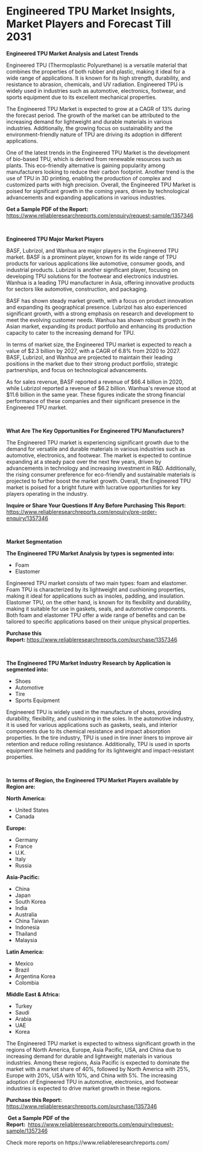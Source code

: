 <p><h1>Engineered TPU Market Insights, Market Players and Forecast Till 2031</h1></p><p><strong>Engineered TPU Market Analysis and Latest Trends</strong></p>
<p><p>Engineered TPU (Thermoplastic Polyurethane) is a versatile material that combines the properties of both rubber and plastic, making it ideal for a wide range of applications. It is known for its high strength, durability, and resistance to abrasion, chemicals, and UV radiation. Engineered TPU is widely used in industries such as automotive, electronics, footwear, and sports equipment due to its excellent mechanical properties.</p><p>The Engineered TPU Market is expected to grow at a CAGR of 13% during the forecast period. The growth of the market can be attributed to the increasing demand for lightweight and durable materials in various industries. Additionally, the growing focus on sustainability and the environment-friendly nature of TPU are driving its adoption in different applications.</p><p>One of the latest trends in the Engineered TPU Market is the development of bio-based TPU, which is derived from renewable resources such as plants. This eco-friendly alternative is gaining popularity among manufacturers looking to reduce their carbon footprint. Another trend is the use of TPU in 3D printing, enabling the production of complex and customized parts with high precision. Overall, the Engineered TPU Market is poised for significant growth in the coming years, driven by technological advancements and expanding applications in various industries.</p></p>
<p><strong>Get a Sample PDF of the Report:&nbsp;</strong> <a href="https://www.reliableresearchreports.com/enquiry/request-sample/1357346">https://www.reliableresearchreports.com/enquiry/request-sample/1357346</a></p>
<p>&nbsp;</p>
<p><strong>Engineered TPU Major Market Players</strong></p>
<p><p>BASF, Lubrizol, and Wanhua are major players in the Engineered TPU market. BASF is a prominent player, known for its wide range of TPU products for various applications like automotive, consumer goods, and industrial products. Lubrizol is another significant player, focusing on developing TPU solutions for the footwear and electronics industries. Wanhua is a leading TPU manufacturer in Asia, offering innovative products for sectors like automotive, construction, and packaging.</p><p>BASF has shown steady market growth, with a focus on product innovation and expanding its geographical presence. Lubrizol has also experienced significant growth, with a strong emphasis on research and development to meet the evolving customer needs. Wanhua has shown robust growth in the Asian market, expanding its product portfolio and enhancing its production capacity to cater to the increasing demand for TPU.</p><p>In terms of market size, the Engineered TPU market is expected to reach a value of $2.3 billion by 2027, with a CAGR of 6.8% from 2020 to 2027. BASF, Lubrizol, and Wanhua are projected to maintain their leading positions in the market due to their strong product portfolio, strategic partnerships, and focus on technological advancements.</p><p>As for sales revenue, BASF reported a revenue of $66.4 billion in 2020, while Lubrizol reported a revenue of $6.2 billion. Wanhua's revenue stood at $11.6 billion in the same year. These figures indicate the strong financial performance of these companies and their significant presence in the Engineered TPU market.</p></p>
<p>&nbsp;</p>
<p><strong>What Are The Key Opportunities For Engineered TPU Manufacturers?</strong></p>
<p><p>The Engineered TPU market is experiencing significant growth due to the demand for versatile and durable materials in various industries such as automotive, electronics, and footwear. The market is expected to continue expanding at a steady pace over the next few years, driven by advancements in technology and increasing investment in R&D. Additionally, the rising consumer preference for eco-friendly and sustainable materials is projected to further boost the market growth. Overall, the Engineered TPU market is poised for a bright future with lucrative opportunities for key players operating in the industry.</p></p>
<p><strong>Inquire or Share Your Questions If Any Before Purchasing This Report:</strong> <a href="https://www.reliableresearchreports.com/enquiry/pre-order-enquiry/1357346">https://www.reliableresearchreports.com/enquiry/pre-order-enquiry/1357346</a></p>
<p>&nbsp;</p>
<p><strong>Market Segmentation</strong></p>
<p><strong>The Engineered TPU Market Analysis by types is segmented into:</strong></p>
<p><ul><li>Foam</li><li>Elastomer</li></ul></p>
<p><p>Engineered TPU market consists of two main types: foam and elastomer. Foam TPU is characterized by its lightweight and cushioning properties, making it ideal for applications such as insoles, padding, and insulation. Elastomer TPU, on the other hand, is known for its flexibility and durability, making it suitable for use in gaskets, seals, and automotive components. Both foam and elastomer TPU offer a wide range of benefits and can be tailored to specific applications based on their unique physical properties.</p></p>
<p><strong>Purchase this Report:&nbsp;</strong><a href="https://www.reliableresearchreports.com/purchase/1357346">https://www.reliableresearchreports.com/purchase/1357346</a></p>
<p>&nbsp;</p>
<p><strong>The Engineered TPU Market Industry Research by Application is segmented into:</strong></p>
<p><ul><li>Shoes</li><li>Automotive</li><li>Tire</li><li>Sports Equipment</li></ul></p>
<p><p>Engineered TPU is widely used in the manufacture of shoes, providing durability, flexibility, and cushioning in the soles. In the automotive industry, it is used for various applications such as gaskets, seals, and interior components due to its chemical resistance and impact absorption properties. In the tire industry, TPU is used in tire inner liners to improve air retention and reduce rolling resistance. Additionally, TPU is used in sports equipment like helmets and padding for its lightweight and impact-resistant properties.</p></p>
<p>&nbsp;</p>
<p><strong>In terms of Region, the Engineered TPU Market Players available by Region are:</strong></p>
<p>
    <p> <strong> North America: </strong>
        <ul>
            <li>United States</li>
            <li>Canada</li>
        </ul>
        </p> 
    <p> <strong> Europe: </strong>
        <ul>
            <li>Germany</li>
            <li>France</li>
            <li>U.K.</li>
            <li>Italy</li>
            <li>Russia</li>
        </ul>
        </p> 
    <p> <strong> Asia-Pacific: </strong>
        <ul>
            <li>China</li>
            <li>Japan</li>
            <li>South Korea</li>
            <li>India</li>
            <li>Australia</li>
            <li>China Taiwan</li>
            <li>Indonesia</li>
            <li>Thailand</li>
            <li>Malaysia</li>
        </ul>
        </p> 
    <p> <strong> Latin America: </strong>
        <ul>
            <li>Mexico</li>
            <li>Brazil</li>
            <li>Argentina Korea</li>
            <li>Colombia</li>
        </ul>
        </p> 
    <p> <strong> Middle East & Africa: </strong>
        <ul>
            <li>Turkey</li>
            <li>Saudi</li>
            <li>Arabia</li>
            <li>UAE</li>
            <li>Korea</li>
        </ul>
    </p>
    </p>
<p><p>The Engineered TPU market is expected to witness significant growth in the regions of North America, Europe, Asia Pacific, USA, and China due to increasing demand for durable and lightweight materials in various industries. Among these regions, Asia Pacific is expected to dominate the market with a market share of 40%, followed by North America with 25%, Europe with 20%, USA with 10%, and China with 5%. The increasing adoption of Engineered TPU in automotive, electronics, and footwear industries is expected to drive market growth in these regions.</p></p>
<p><strong>Purchase this Report: </strong><a href="https://www.reliableresearchreports.com/purchase/1357346">https://www.reliableresearchreports.com/purchase/1357346</a></p>
<p>&nbsp;<strong>Get a Sample PDF of the Report:&nbsp;&nbsp;</strong><a href="https://www.reliableresearchreports.com/enquiry/request-sample/1357346">https://www.reliableresearchreports.com/enquiry/request-sample/1357346</a></p>
<p><strong></strong></p>
<p>Check more reports on https://www.reliableresearchreports.com/</p>